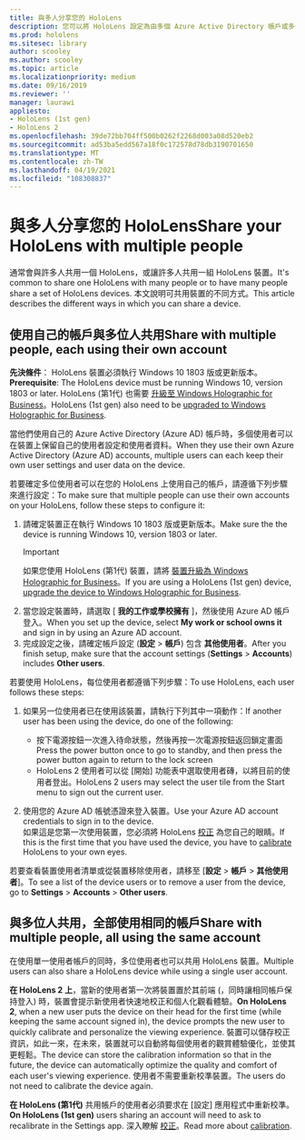 ```yaml
---
title: 與多人分享您的 HoloLens
description: 您可以將 HoloLens 設定為由多個 Azure Active Directory 帳戶或多個使用單一帳戶的使用者所共用。
ms.prod: hololens
ms.sitesec: library
author: scooley
ms.author: scooley
ms.topic: article
ms.localizationpriority: medium
ms.date: 09/16/2019
ms.reviewer: ''
manager: laurawi
appliesto:
- HoloLens (1st gen)
- HoloLens 2
ms.openlocfilehash: 39de72bb704ff500b0262f2268d003a08d520eb2
ms.sourcegitcommit: ad53ba5edd567a18f0c172578d78db3190701650
ms.translationtype: MT
ms.contentlocale: zh-TW
ms.lasthandoff: 04/19/2021
ms.locfileid: "108308837"
---
```

# <a name="share-your-hololens-with-multiple-people"></a><span data-ttu-id="6afe2-103">與多人分享您的 HoloLens</span><span class="sxs-lookup"><span data-stu-id="6afe2-103">Share your HoloLens with multiple people</span></span>

<span data-ttu-id="6afe2-104">通常會與許多人共用一個 HoloLens，或讓許多人共用一組 HoloLens 裝置。</span><span class="sxs-lookup"><span data-stu-id="6afe2-104">It's common to share one HoloLens with many people or to have many people share a set of HoloLens devices.</span></span>  <span data-ttu-id="6afe2-105">本文說明可共用裝置的不同方式。</span><span class="sxs-lookup"><span data-stu-id="6afe2-105">This article describes the different ways in which you can share a device.</span></span>

## <a name="share-with-multiple-people-each-using-their-own-account"></a><span data-ttu-id="6afe2-106">使用自己的帳戶與多位人共用</span><span class="sxs-lookup"><span data-stu-id="6afe2-106">Share with multiple people, each using their own account</span></span>

<span data-ttu-id="6afe2-107">**先決條件**： HoloLens 裝置必須執行 Windows 10 1803 版或更新版本。</span><span class="sxs-lookup"><span data-stu-id="6afe2-107">**Prerequisite**: The HoloLens device must be running Windows 10, version 1803 or later.</span></span>  <span data-ttu-id="6afe2-108">HoloLens (第1代) 也需要 [升級至 Windows Holographic for Business](hololens-upgrade-enterprise.md)。</span><span class="sxs-lookup"><span data-stu-id="6afe2-108">HoloLens (1st gen) also need to be [upgraded to Windows Holographic for Business](hololens-upgrade-enterprise.md).</span></span>

<span data-ttu-id="6afe2-109">當他們使用自己的 Azure Active Directory (Azure AD) 帳戶時，多個使用者可以在裝置上保留自己的使用者設定和使用者資料。</span><span class="sxs-lookup"><span data-stu-id="6afe2-109">When they use their own Azure Active Directory (Azure AD) accounts, multiple users can each keep their own user settings and user data on the device.</span></span>

<span data-ttu-id="6afe2-110">若要確定多位使用者可以在您的 HoloLens 上使用自己的帳戶，請遵循下列步驟來進行設定：</span><span class="sxs-lookup"><span data-stu-id="6afe2-110">To make sure that multiple people can use their own accounts on your HoloLens, follow these steps to configure it:</span></span>

1. <span data-ttu-id="6afe2-111">請確定裝置正在執行 Windows 10 1803 版或更新版本。</span><span class="sxs-lookup"><span data-stu-id="6afe2-111">Make sure the the device is running Windows 10, version 1803 or later.</span></span>
   > [!IMPORTANT]
   > <span data-ttu-id="6afe2-112">如果您使用 HoloLens (第1代) 裝置，請將 [裝置升級為 Windows Holographic for Business](hololens1-upgrade-enterprise.md)。</span><span class="sxs-lookup"><span data-stu-id="6afe2-112">If you are using a HoloLens (1st gen) device, [upgrade the device to Windows Holographic for Business](hololens1-upgrade-enterprise.md).</span></span>
1. <span data-ttu-id="6afe2-113">當您設定裝置時，請選取 [ **我的工作或學校擁有** ]，然後使用 Azure AD 帳戶登入。</span><span class="sxs-lookup"><span data-stu-id="6afe2-113">When you set up the device, select **My work or school owns it** and sign in by using an Azure AD account.</span></span>
1. <span data-ttu-id="6afe2-114">完成設定之後，請確定帳戶設定 (**設定**  >  **帳戶**) 包含 **其他使用者**。</span><span class="sxs-lookup"><span data-stu-id="6afe2-114">After you finish setup, make sure that the account settings (**Settings** > **Accounts**) includes **Other users**.</span></span>

<span data-ttu-id="6afe2-115">若要使用 HoloLens，每位使用者都遵循下列步驟：</span><span class="sxs-lookup"><span data-stu-id="6afe2-115">To use HoloLens, each user follows these steps:</span></span>

1. <span data-ttu-id="6afe2-116">如果另一位使用者已在使用該裝置，請執行下列其中一項動作：</span><span class="sxs-lookup"><span data-stu-id="6afe2-116">If another user has been using the device, do one of the following:</span></span>
   - <span data-ttu-id="6afe2-117">按下電源按鈕一次進入待命狀態，然後再按一次電源按鈕返回鎖定畫面</span><span class="sxs-lookup"><span data-stu-id="6afe2-117">Press the power button once to go to standby, and then press the power button again to return to the lock screen</span></span>
   - <span data-ttu-id="6afe2-118">HoloLens 2 使用者可以從 [開始] 功能表中選取使用者磚，以將目前的使用者登出。</span><span class="sxs-lookup"><span data-stu-id="6afe2-118">HoloLens 2 users may select the user tile from the Start menu to sign out the current user.</span></span>

1. <span data-ttu-id="6afe2-119">使用您的 Azure AD 帳號憑證來登入裝置。</span><span class="sxs-lookup"><span data-stu-id="6afe2-119">Use your Azure AD account credentials to sign in to the device.</span></span>  
    <span data-ttu-id="6afe2-120">如果這是您第一次使用裝置，您必須將 HoloLens [校正](hololens-calibration.md) 為您自己的眼睛。</span><span class="sxs-lookup"><span data-stu-id="6afe2-120">If this is the first time that you have used the device, you have to [calibrate](hololens-calibration.md) HoloLens to your own eyes.</span></span>

<span data-ttu-id="6afe2-121">若要查看裝置使用者清單或從裝置移除使用者，請移至 [**設定**  >  **帳戶**  >  **其他使用者**]。</span><span class="sxs-lookup"><span data-stu-id="6afe2-121">To see a list of the device users or to remove a user from the device, go to **Settings** > **Accounts** > **Other users**.</span></span>

## <a name="share-with-multiple-people-all-using-the-same-account"></a><span data-ttu-id="6afe2-122">與多位人共用，全部使用相同的帳戶</span><span class="sxs-lookup"><span data-stu-id="6afe2-122">Share with multiple people, all using the same account</span></span>

<span data-ttu-id="6afe2-123">在使用單一使用者帳戶的同時，多位使用者也可以共用 HoloLens 裝置。</span><span class="sxs-lookup"><span data-stu-id="6afe2-123">Multiple users can also share a HoloLens device while using a single user account.</span></span>

<span data-ttu-id="6afe2-124">**在 HoloLens 2 上**，當新的使用者第一次將裝置置於其前端 (，同時讓相同帳戶保持登入) 時，裝置會提示新使用者快速地校正和個人化觀看體驗。</span><span class="sxs-lookup"><span data-stu-id="6afe2-124">**On HoloLens 2**, when a new user puts the device on their head for the first time (while keeping the same account signed in), the device prompts the new user to quickly calibrate and personalize the viewing experience.</span></span> <span data-ttu-id="6afe2-125">裝置可以儲存校正資訊，如此一來，在未來，裝置就可以自動將每個使用者的觀賞體驗優化，並使其更輕鬆。</span><span class="sxs-lookup"><span data-stu-id="6afe2-125">The device can store the calibration information so that in the future, the device can automatically optimize the quality and comfort of each user's viewing experience.</span></span> <span data-ttu-id="6afe2-126">使用者不需要重新校準裝置。</span><span class="sxs-lookup"><span data-stu-id="6afe2-126">The users do not need to calibrate the device again.</span></span>

<span data-ttu-id="6afe2-127">**在 HoloLens (第1代)** 共用帳戶的使用者必須要求在 [設定] 應用程式中重新校準。</span><span class="sxs-lookup"><span data-stu-id="6afe2-127">**On HoloLens (1st gen)** users sharing an account will need to ask to recalibrate in the Settings app.</span></span>  <span data-ttu-id="6afe2-128">深入瞭解 [校正](hololens-calibration.md)。</span><span class="sxs-lookup"><span data-stu-id="6afe2-128">Read more about [calibration](hololens-calibration.md).</span></span>
